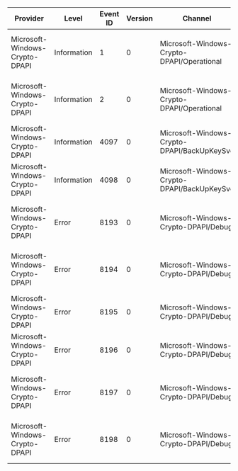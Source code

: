 Provider                        |  Level        |  Event ID  |  Version  |  Channel                                      |  Task                       |  Opcode  |  Keyword                    |  Message
--------------------------------|---------------|------------|-----------|-----------------------------------------------|-----------------------------|----------|-----------------------------|------------------------------------------------------------------------------------
Microsoft-Windows-Crypto-DPAPI  |  Information  |  1         |  0        |  Microsoft-Windows-Crypto-DPAPI/Operational   |  Master Key Operation       |          |  Master Key Operation       |  DPAPI created Master key. 	GUID:	{MasterKeyGUID} 	User Storage Area:	{UserStorage}
Microsoft-Windows-Crypto-DPAPI  |  Information  |  2         |  0        |  Microsoft-Windows-Crypto-DPAPI/Operational   |  Master Key Operation       |          |  Master Key Operation       |  DPAPI deleted Master key. 	GUID:	{MasterKeyGUID} 	User Storage Area:	{UserStorage}
Microsoft-Windows-Crypto-DPAPI  |  Information  |  4097      |  0        |  Microsoft-Windows-Crypto-DPAPI/BackUpKeySvc  |  BackUp Service Operation   |          |  BackUp Service Operation   |
Microsoft-Windows-Crypto-DPAPI  |  Information  |  4098      |  0        |  Microsoft-Windows-Crypto-DPAPI/BackUpKeySvc  |  BackUp Service Operation   |          |  BackUp Service Operation   |
Microsoft-Windows-Crypto-DPAPI  |  Error        |  8193      |  0        |  Microsoft-Windows-Crypto-DPAPI/Debug         |  Master Key Operation       |          |  Master Key Operation       |  System credentials creation in LSASS failed.  	Status:	{Status}
Microsoft-Windows-Crypto-DPAPI  |  Error        |  8194      |  0        |  Microsoft-Windows-Crypto-DPAPI/Debug         |  Master Key Operation       |          |  Master Key Operation       |  DPAPI Master key file open failed. 	FileName:	{FileName} 	Access:	{Access}
Microsoft-Windows-Crypto-DPAPI  |  Error        |  8195      |  0        |  Microsoft-Windows-Crypto-DPAPI/Debug         |  Master Key Operation       |          |  Master Key Operation       |
Microsoft-Windows-Crypto-DPAPI  |  Error        |  8196      |  0        |  Microsoft-Windows-Crypto-DPAPI/Debug         |  Master Key Operation       |          |  Master Key Operation       |
Microsoft-Windows-Crypto-DPAPI  |  Error        |  8197      |  0        |  Microsoft-Windows-Crypto-DPAPI/Debug         |  Data Protection Operation  |          |  Data Protection Operation  |  DPAPI Protect failed . 	Status:	{Status} 	ReasonForFailure:	{ReasonForFailure}
Microsoft-Windows-Crypto-DPAPI  |  Error        |  8198      |  0        |  Microsoft-Windows-Crypto-DPAPI/Debug         |  Data Protection Operation  |          |  Data Protection Operation  |  DPAPI Unprotect failed . 	Status:	{Status} 	ReasonForFailure:	{ReasonForFailure}